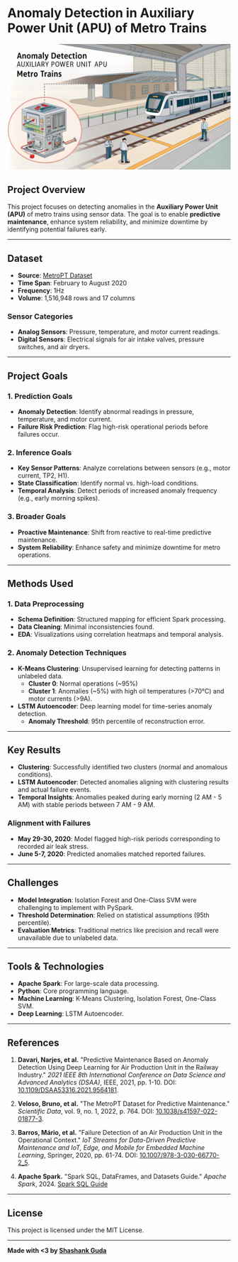 # Anomaly Detection in Auxiliary Power Unit (APU) of Metro Trains

![Anomaly Detection Results](anomaly-detection-in-auxiliary-power-unit--apu--of.jpg)

## Project Overview
This project focuses on detecting anomalies in the **Auxiliary Power Unit (APU)** of metro trains using sensor data. The goal is to enable **predictive maintenance**, enhance system reliability, and minimize downtime by identifying potential failures early.

---

## Dataset
- **Source**: [MetroPT Dataset](https://archive.ics.uci.edu/dataset/791/metropt+3+dataset)
- **Time Span**: February to August 2020
- **Frequency**: 1Hz
- **Volume**: 1,516,948 rows and 17 columns

### Sensor Categories
- **Analog Sensors**: Pressure, temperature, and motor current readings.
- **Digital Sensors**: Electrical signals for air intake valves, pressure switches, and air dryers.

---

## Project Goals

### 1. Prediction Goals
- **Anomaly Detection**: Identify abnormal readings in pressure, temperature, and motor current.
- **Failure Risk Prediction**: Flag high-risk operational periods before failures occur.

### 2. Inference Goals
- **Key Sensor Patterns**: Analyze correlations between sensors (e.g., motor current, TP2, H1).
- **State Classification**: Identify normal vs. high-load conditions.
- **Temporal Analysis**: Detect periods of increased anomaly frequency (e.g., early morning spikes).

### 3. Broader Goals
- **Proactive Maintenance**: Shift from reactive to real-time predictive maintenance.
- **System Reliability**: Enhance safety and minimize downtime for metro operations.

---

## Methods Used

### 1. Data Preprocessing
- **Schema Definition**: Structured mapping for efficient Spark processing.
- **Data Cleaning**: Minimal inconsistencies found.
- **EDA**: Visualizations using correlation heatmaps and temporal analysis.

### 2. Anomaly Detection Techniques
- **K-Means Clustering**: Unsupervised learning for detecting patterns in unlabeled data.
  - **Cluster 0**: Normal operations (~95%)
  - **Cluster 1**: Anomalies (~5%) with high oil temperatures (>70°C) and motor currents (>9A).
- **LSTM Autoencoder**: Deep learning model for time-series anomaly detection.
  - **Anomaly Threshold**: 95th percentile of reconstruction error.

---

## Key Results

- **Clustering**: Successfully identified two clusters (normal and anomalous conditions).
- **LSTM Autoencoder**: Detected anomalies aligning with clustering results and actual failure events.
- **Temporal Insights**: Anomalies peaked during early morning (2 AM - 5 AM) with stable periods between 7 AM - 9 AM.

### Alignment with Failures
- **May 29-30, 2020**: Model flagged high-risk periods corresponding to recorded air leak stress.
- **June 5-7, 2020**: Predicted anomalies matched reported failures.

---

## Challenges

- **Model Integration**: Isolation Forest and One-Class SVM were challenging to implement with PySpark.
- **Threshold Determination**: Relied on statistical assumptions (95th percentile).
- **Evaluation Metrics**: Traditional metrics like precision and recall were unavailable due to unlabeled data.

---

## Tools & Technologies

- **Apache Spark**: For large-scale data processing. 
- **Python**: Core programming language.
- **Machine Learning**: K-Means Clustering, Isolation Forest, One-Class SVM.
- **Deep Learning**: LSTM Autoencoder.

---

## References
1. **Davari, Narjes, et al.** "Predictive Maintenance Based on Anomaly Detection Using Deep Learning for Air Production Unit in the Railway Industry." *2021 IEEE 8th International Conference on Data Science and Advanced Analytics (DSAA)*, IEEE, 2021, pp. 1-10. DOI: [10.1109/DSAA53316.2021.9564181](https://doi.org/10.1109/DSAA53316.2021.9564181).

2. **Veloso, Bruno, et al.** "The MetroPT Dataset for Predictive Maintenance." *Scientific Data*, vol. 9, no. 1, 2022, p. 764. DOI: [10.1038/s41597-022-01877-3](https://doi.org/10.1038/s41597-022-01877-3).

3. **Barros, Mário, et al.** "Failure Detection of an Air Production Unit in the Operational Context." *IoT Streams for Data-Driven Predictive Maintenance and IoT, Edge, and Mobile for Embedded Machine Learning*, Springer, 2020, pp. 61-74. DOI: [10.1007/978-3-030-66770-2_5](https://doi.org/10.1007/978-3-030-66770-2_5).

4. **Apache Spark.** "Spark SQL, DataFrames, and Datasets Guide." *Apache Spark*, 2024. [Spark SQL Guide](https://spark.apache.org/docs/latest/sql-programming-guide.html)

---

## License

This project is licensed under the MIT License.

---

**Made with <3 by [Shashank Guda](https://shashankguda.me)**

